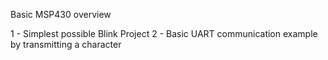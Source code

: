 Basic MSP430 overview

1 - Simplest possible Blink Project
2 - Basic UART communication example by transmitting a character
